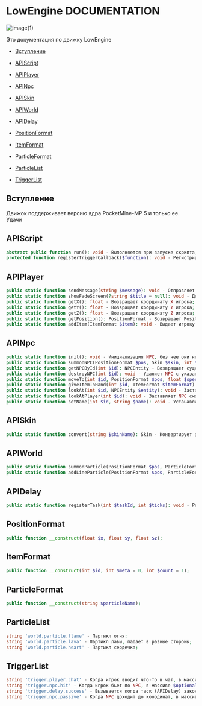 # LowEngine DOCUMENTATION

![image(1)](https://github.com/puLsEeDownload/LowEngine/assets/154051064/4cad5827-a371-40dc-9336-dcd9ba14488f)

Это документация по движку LowEngine

* [Вступление](#main)
* [APIScript](#script)

* [APIPlayer](#player)
* [APINpc](#npc)
* [APISkin](#skin)
* [APIWorld](#world)
* [APIDelay](#delay)

* [PositionFormat](#positionform)
* [ItemFormat](#itemform)
* [ParticleFormat](#particleform)

* [ParticleList](#particlelist)
* [TriggerList](#triggerlist)

<a id="main"></a>

## Вступление
Движок поддерживает версию ядра PocketMine-MP 5 и только ее.
Удачи

<a id="script"></a>

## APIScript 
```php
abstract public function run(): void - Выполняется при запуске скрипта;
protected function registerTriggerCallback($function): void - Регистрирует функцию с триггером каллбэков (туда приходят триггеры);
```

<a id="player"></a>

## APIPlayer
```php
public static function sendMessage(string $message): void - Отправляет игроку сообщение в чат;
public static function showFadeScreen(?string $title = null): void - Делает игроку экран затемненым (с помощью эффекта) на 5 секунд. Если параметр не пуст, то отправляет титл вместе с темным экраном;
public static function getX(): float - Возвращает координату X игрока;
public static function getY(): float - Возвращает координату Y игрока;
public static function getZ(): float - Возвращает координату Z игрока;
public static function getPosition(): PositionFormat - Возвращает PositionFormat;
public static function addItem(ItemFormat $item): void - Выдает игроку предмет в инвентарь;
```

<a id="npc"></a>

## APINpc
```php
public static function init(): void - Инициализация NPC, без нее они не будут спавнится;
public static function summonNPC(PositionFormat $pos, Skin $skin, int $id): void - Спавнит NPC в нужном месте, с нужным скином и айди;
public static function getNPCById(int $id): NPCEntity - Возвращает сущность NPC по айди;
public static function destroyNPC(int $id): void - Удаляет NPC с указанным айди;
public static function moveTo(int $id, PositionFormat $pos, float $speed): void - Заставляет двигаться NPC к указанным координатам с указанной скоростью;
public static function giveItemInHand(int $id, ItemFormat $itemFormat): void - Дает в руки NPC предмет;
public static function lookAt(int $id, NPCEntity $entity): void - Заставляет NPC смотреть на другого NPC;
public static function lookAtPlayer(int $id): void - Заставляет NPC смотреть на игрока
public static function setName(int $id, string $name): void - Устанавливает имя NPC сверху
```

<a id="skin"></a>

## APISkin
```php
public static function convert(string $skinName): Skin - Конвертирует файл из plugin_data/LowEngine/skins/ в используемый везде Skin. Вводить $skinName нужно без .png;
```

<a id="world"></a>

## APIWorld
```php
public static function summonParticle(PositionFormat $pos, ParticleFormat $particle): void - Спавнит указанный партикл на указанной позиции;
public static function addLineParticle(PositionFormat $pos, ParticleFormat $particle, int $radius): void - Спавнит небольшую линию из партиклов на указанной позиции и с указанным радиусом;
```

<a id="delay"></a>

## APIDelay
```php
public static function registerTask(int $taskId, int $ticks): void - Регистирует таск с айди. Так-же, стоит не забывать что в одной секунде 20 тиков. При выполнении вызывает trigger.delay.success;
```

<a id="positionform"></a>

## PositionFormat
```php
public function __construct(float $x, float $y, float $z);
```

<a id="itemform"></a>

## ItemFormat
```php
public function __construct(int $id, int $meta = 0, int $count = 1);
```

<a id="particleform"></a>

## ParticleFormat
```php
public function __construct(string $particleName);
```

<a id="particlelist"></a>

## ParticleList
```php
string 'world.particle.flame' - Партикл огня;
string 'world.particle.lava' - Партикл лавы, падает в разные стороны;
string 'world.particle.heart' - Партикл сердечка;
```

<a id="triggerlist"></a>

## TriggerList
```php
string 'trigger.player.chat' - Когда игрок вводит что-то в чат, в массиве $optional передается сообщение message;
string 'trigger.npc.hit' - Когда игрок бьет по NPC, в массиве $optional передается айди NPC id;
string 'trigger.delay.success' - Вызывается когда таск (APIDelay) закончен;
string 'trigger.npc.passive' - Когда NPC доходит до координат, в массиве $optional передается айди NPC id;
```
